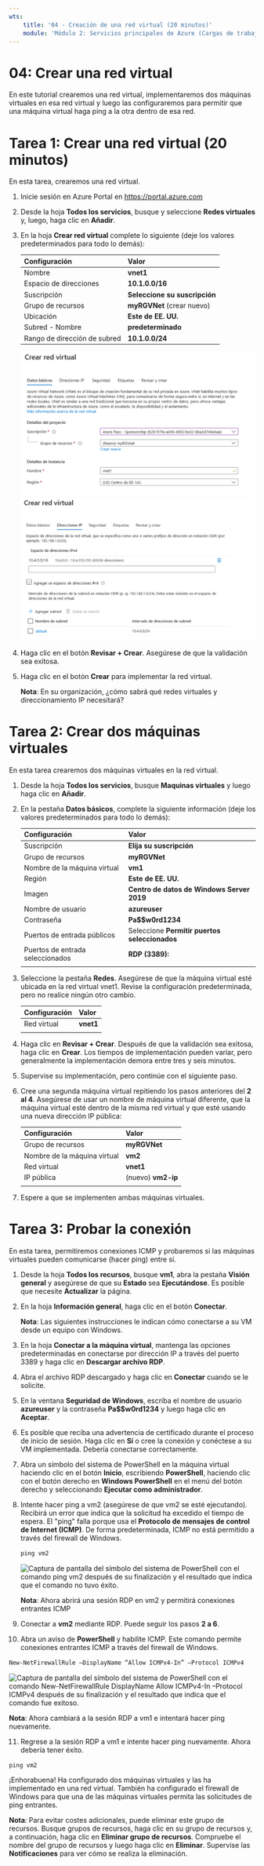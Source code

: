 ```yaml
---
wts:
    title: '04 - Creación de una red virtual (20 minutos)'
    module: 'Módulo 2: Servicios principales de Azure (Cargas de trabajo)'
---
```

# 04: Crear una red virtual

En este tutorial crearemos una red virtual, implementaremos dos máquinas virtuales en esa red virtual y luego las configuraremos para permitir que una máquina virtual haga ping a la otra dentro de esa red.

# Tarea 1: Crear una red virtual (20 minutos)

En esta tarea, crearemos una red virtual. 

1. Inicie sesión en Azure Portal en <a href="https://portal.azure.com" target="_blank"><span style="color: #0066cc;" color="#0066cc">https://portal.azure.com</span></a>

2. Desde la hoja **Todos los servicios**, busque y seleccione **Redes virtuales** y, luego, haga clic en **Añadir**. 

3. En la hoja **Crear red virtual** complete lo siguiente (deje los valores predeterminados para todo lo demás):

    | Configuración | Valor | 
    | --- | --- |
    | Nombre | **vnet1** |
    | Espacio de direcciones |**10.1.0.0/16** |
    | Suscripción | **Seleccione su suscripción** |
    | Grupo de recursos | **myRGVNet** (crear nuevo) |
    | Ubicación | **Este de EE. UU.** |
    | Subred - Nombre | **predeterminado** |
    | Rango de dirección de subred | **10.1.0.0/24** |

    ![Captura de pantalla del paso "Básico" de la hoja Crear red virtual con los campos predeterminados.](../images/0301a.png)
    ![Captura de pantalla del paso "Dirección IP" de la hoja Crear red virtual con los campos predeterminados.](../images/0301b.png)

5. Haga clic en el botón **Revisar + Crear**. Asegúrese de que la validación sea exitosa.

6. Haga clic en el botón **Crear** para implementar la red virtual. 

    **Nota**: En su organización, ¿cómo sabrá qué redes virtuales y direccionamiento IP necesitará?

# Tarea 2: Crear dos máquinas virtuales

En esta tarea crearemos dos máquinas virtuales en la red virtual. 

1. Desde la hoja **Todos los servicios**, busque **Maquinas virtuales** y luego haga clic en **Añadir**. 

2. En la pestaña **Datos básicos**, complete la siguiente información (deje los valores predeterminados para todo lo demás):

   | Configuración | Valor | 
   | --- | --- |
   | Suscripción | **Elija su suscripción**  |
   | Grupo de recursos |  **myRGVNet** |
   | Nombre de la máquina virtual | **vm1**|
   | Región | **Este de EE. UU.** |
   | Imagen | **Centro de datos de Windows Server 2019** |
   | Nombre de usuario| **azureuser** |
   | Contraseña| **Pa$$w0rd1234** |
   | Puertos de entrada públicos| Seleccione **Permitir puertos seleccionados**  |
   | Puertos de entrada seleccionados| **RDP (3389):** |
   |||

3. Seleccione la pestaña **Redes**. Asegúrese de que la máquina virtual esté ubicada en la red virtual vnet1. Revise la configuración predeterminada, pero no realice ningún otro cambio. 

   | Configuración | Valor | 
   | --- | --- |
   | Red virtual | **vnet1** |
   |||

4. Haga clic en **Revisar + Crear**. Después de que la validación sea exitosa, haga clic en **Crear**. Los tiempos de implementación pueden variar, pero generalmente la implementación demora entre tres y seis minutos.

5. Supervise su implementación, pero continúe con el siguiente paso. 

6. Cree una segunda máquina virtual repitiendo los pasos anteriores del **2 al 4**. Asegúrese de usar un nombre de máquina virtual diferente, que la máquina virtual esté dentro de la misma red virtual y que esté usando una nueva dirección IP pública:

    | Configuración | Valor |
    | --- | --- |
    | Grupo de recursos | **myRGVNet** |
    | Nombre de la máquina virtual |  **vm2** |
    | Red virtual | **vnet1** |
    | IP pública | (nuevo) **vm2-ip** |
    |||

7. Espere a que se implementen ambas máquinas virtuales. 

# Tarea 3: Probar la conexión 

En esta tarea, permitiremos conexiones ICMP y probaremos si las máquinas virtuales pueden comunicarse (hacer ping) entre sí. 

1. Desde la hoja **Todos los recursos**, busque **vm1**, abra la pestaña **Visión general** y asegúrese de que su **Estado** sea **Ejecutándose**. Es posible que necesite **Actualizar** la página.

2. En la hoja **Información general**, haga clic en el botón **Conectar**.

    **Nota**: Las siguientes instrucciones le indican cómo conectarse a su VM desde un equipo con Windows. 

3. En la hoja **Conectar a la máquina virtual**, mantenga las opciones predeterminadas en conectarse por dirección IP a través del puerto 3389 y haga clic en **Descargar archivo RDP**.

4. Abra el archivo RDP descargado y haga clic en **Conectar** cuando se le solicite. 

5. En la ventana **Seguridad de Windows**, escriba el nombre de usuario **azureuser** y la contraseña **Pa$$w0rd1234** y luego haga clic en **Aceptar**.

6. Es posible que reciba una advertencia de certificado durante el proceso de inicio de sesión. Haga clic en **Sí** o cree la conexión y conéctese a su VM implementada. Debería conectarse correctamente.

7. Abra un símbolo del sistema de PowerShell en la máquina virtual haciendo clic en el botón **Inicio**, escribiendo **PowerShell**, haciendo clic con el botón derecho en **Windows PowerShell** en el menú del botón derecho y seleccionando **Ejecutar como administrador**.

8. Intente hacer ping a vm2 (asegúrese de que vm2 se esté ejecutando). Recibirá un error que indica que la solicitud ha excedido el tiempo de espera.  El "ping" falla porque usa el **Protocolo de mensajes de control de Internet (ICMP)**. De forma predeterminada, ICMP no está permitido a través del firewall de Windows.


   ```PowerShell
   ping vm2
   ```
   
   ![Captura de pantalla del símbolo del sistema de PowerShell con el comando ping vm2 después de su finalización y el resultado que indica que el comando no tuvo éxito.](../images/0302.png)

    **Nota**: Ahora abrirá una sesión RDP en vm2 y permitirá conexiones entrantes ICMP

9. Conectar a **vm2** mediante RDP. Puede seguir los pasos **2 a 6**.

10. Abra un aviso de **PowerShell** y habilite ICMP. Este comando permite conexiones entrantes ICMP a través del firewall de Windows.

   ```PowerShell
   New-NetFirewallRule –DisplayName “Allow ICMPv4-In” –Protocol ICMPv4
   ```
   ![Captura de pantalla del símbolo del sistema de PowerShell con el comando New-NetFirewallRule DisplayName Allow ICMPv4-In –Protocol ICMPv4 después de su finalización y el resultado que indica que el comando fue exitoso.](../images/0303.png)

   **Nota**: Ahora cambiará a la sesión RDP a vm1 e intentará hacer ping nuevamente.

11. Regrese a la sesión RDP a vm1 e intente hacer ping nuevamente. Ahora debería tener éxito. 

   ```PowerShell
   ping vm2
   ```

¡Enhorabuena! Ha configurado dos máquinas virtuales y las ha implementado en una red virtual. También ha configurado el firewall de Windows para que una de las máquinas virtuales permita las solicitudes de ping entrantes. 

**Nota**: Para evitar costes adicionales, puede eliminar este grupo de recursos. Busque grupos de recursos, haga clic en su grupo de recursos y, a continuación, haga clic en **Eliminar grupo de recursos**. Compruebe el nombre del grupo de recursos y luego haga clic en **Eliminar**. Supervise las **Notificaciones** para ver cómo se realiza la eliminación.
